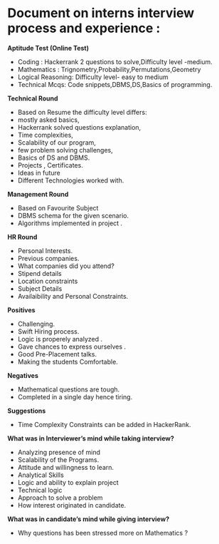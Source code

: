 
 

 # Document  on interns interview process and experience : # 

**Aptitude Test  (Online Test)**
- Coding : Hackerrank 2 questions to solve,Difficulty level -medium.
- Mathematics : Trignometry,Probability,Permutations,Geometry
- Logical Reasoning: Difficulty level- easy to medium
- Technical Mcqs: Code snippets,DBMS,DS,Basics of programming.
	
**Technical Round**
 - Based on Resume  the difficulty level differs: 
 - mostly asked basics, 
- Hackerrank solved  questions explanation,
 - Time complexities,
- Scalability of our program,
- few problem solving challenges,
- Basics of DS and DBMS.
- Projects , Certificates.
- Ideas in future
 - Different Technologies worked with.

**Management Round**
- Based on Favourite Subject
- DBMS schema for the given scenario.
 - Algorithms implemented  in project .	
	
**HR Round**
- Personal Interests.
- Previous companies.
- What companies did you attend?
- Stipend details
- Location constraints
- Subject Details 
- Availaibility and Personal Constraints. 
 	
**Positives**
- Challenging.
- Swift Hiring process.
- Logic is properely analyzed .
- Gave chances to express ourselves .
- Good Pre-Placement talks.
- Making the students Comfortable.
 
**Negatives**
- Mathematical questions are tough.
 - Completed in a single day hence tiring.

**Suggestions**
- Time Complexity Constraints can be added in HackerRank.
            
**What was in Interviewer’s mind while taking interview?**
  - Analyzing presence of mind 
  - Scalability of the Programs.
- Attitude and willingness to learn.
- Analytical Skills 
 - Logic and ability to explain project 
 - Technical logic 
 - Approach to solve a problem
- How interest originated in candidate.

**What was in candidate’s mind while giving interview?**
- Why questions has been stressed more on Mathematics ?




